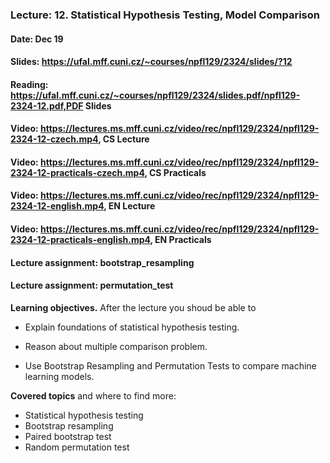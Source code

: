 ### Lecture: 12. Statistical Hypothesis Testing, Model Comparison
#### Date: Dec 19
#### Slides: https://ufal.mff.cuni.cz/~courses/npfl129/2324/slides/?12
#### Reading: https://ufal.mff.cuni.cz/~courses/npfl129/2324/slides.pdf/npfl129-2324-12.pdf,PDF Slides
#### Video: https://lectures.ms.mff.cuni.cz/video/rec/npfl129/2324/npfl129-2324-12-czech.mp4, CS Lecture
#### Video: https://lectures.ms.mff.cuni.cz/video/rec/npfl129/2324/npfl129-2324-12-practicals-czech.mp4, CS Practicals
#### Video: https://lectures.ms.mff.cuni.cz/video/rec/npfl129/2324/npfl129-2324-12-english.mp4, EN Lecture
#### Video: https://lectures.ms.mff.cuni.cz/video/rec/npfl129/2324/npfl129-2324-12-practicals-english.mp4, EN Practicals
#### Lecture assignment: bootstrap_resampling
#### Lecture assignment: permutation_test

**Learning objectives.** After the lecture you shoud be able to

- Explain foundations of statistical hypothesis testing.

- Reason about multiple comparison problem.

- Use Bootstrap Resampling and Permutation Tests to compare machine learning
  models.

**Covered topics** and where to find more:

- Statistical hypothesis testing
- Bootstrap resampling
- Paired bootstrap test
- Random permutation test
